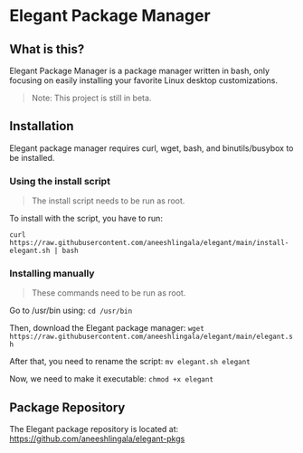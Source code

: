 # Elegant Package Manager
## What is this?
Elegant Package Manager is a package manager written in bash, only focusing on easily installing your favorite Linux desktop customizations.
> Note: This project is still in beta.

## Installation
Elegant package manager requires curl, wget, bash, and binutils/busybox to be installed.
### Using the install script
> The install script needs to be run as root.

To install with the script, you have to run:

``` curl https://raw.githubusercontent.com/aneeshlingala/elegant/main/install-elegant.sh | bash ```
### Installing manually
> These commands need to be run as root.

Go to /usr/bin using: ``` cd /usr/bin ```

Then, download the Elegant package manager: ``` wget https://raw.githubusercontent.com/aneeshlingala/elegant/main/elegant.sh ```

After that, you need to rename the script: ``` mv elegant.sh elegant ```

Now, we need to make it executable: ``` chmod +x elegant ```

## Package Repository
The Elegant package repository is located at: https://github.com/aneeshlingala/elegant-pkgs



